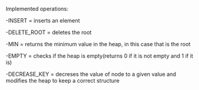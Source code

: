 Implemented operations:

-INSERT = inserts an element

-DELETE_ROOT = deletes the root

-MIN = returns the minimum value in the heap, in this case that is the root

-EMPTY = checks if the heap is empty(returns 0 if it is not empty and 1 if it is)

-DECREASE_KEY = decreses the value of node to a given value and modifies the heap to keep a correct structure
